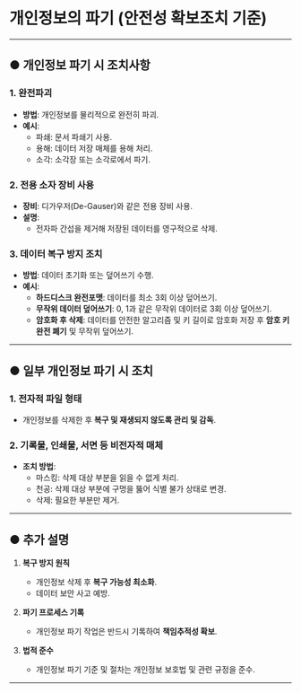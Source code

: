# 개인정보의 파기 (안전성 확보조치 기준)

---

## ● 개인정보 파기 시 조치사항

### 1. **완전파괴**
   - **방법**: 개인정보를 물리적으로 완전히 파괴.  
   - **예시**:
     - 파쇄: 문서 파쇄기 사용.
     - 용해: 데이터 저장 매체를 용해 처리.
     - 소각: 소각장 또는 소각로에서 파기.

### 2. **전용 소자 장비 사용**
   - **장비**: 디가우저(De-Gauser)와 같은 전용 장비 사용.  
   - **설명**:
     - 전자파 간섭을 제거해 저장된 데이터를 영구적으로 삭제.

### 3. **데이터 복구 방지 조치**
   - **방법**: 데이터 초기화 또는 덮어쓰기 수행.  
   - **예시**:
     - **하드디스크 완전포맷**: 데이터를 최소 3회 이상 덮어쓰기.
     - **무작위 데이터 덮어쓰기**: 0, 1과 같은 무작위 데이터로 3회 이상 덮어쓰기.
     - **암호화 후 삭제**: 데이터를 안전한 알고리즘 및 키 길이로 암호화 저장 후 **암호 키 완전 폐기** 및 무작위 덮어쓰기.

---

## ● 일부 개인정보 파기 시 조치

### 1. **전자적 파일 형태**
   - 개인정보를 삭제한 후 **복구 및 재생되지 않도록 관리 및 감독**.

### 2. **기록물, 인쇄물, 서면 등 비전자적 매체**
   - **조치 방법**:
     - 마스킹: 삭제 대상 부분을 읽을 수 없게 처리.
     - 천공: 삭제 대상 부분에 구멍을 뚫어 식별 불가 상태로 변경.
     - 삭제: 필요한 부분만 제거.

---

## ● 추가 설명

1. **복구 방지 원칙**
   - 개인정보 삭제 후 **복구 가능성 최소화**.
   - 데이터 보안 사고 예방.

2. **파기 프로세스 기록**
   - 개인정보 파기 작업은 반드시 기록하여 **책임추적성 확보**.

3. **법적 준수**
   - 개인정보 파기 기준 및 절차는 개인정보 보호법 및 관련 규정을 준수.

---
